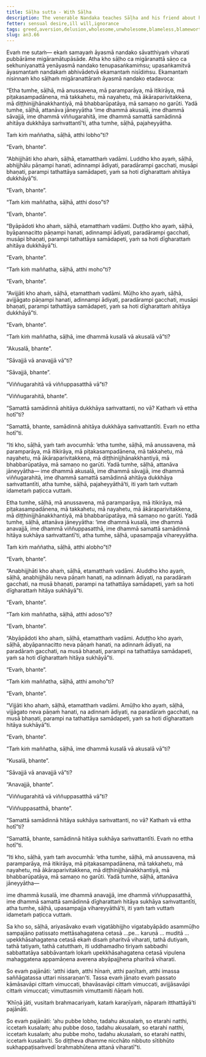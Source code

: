 ```yaml
---
title: Sāḷha sutta - With Sāḷha
description: The venerable Nandaka teaches Sāḷha and his friend about how to independently verify the unwholesome and wholesome mental qualities.
fetter: sensual desire,ill will,ignorance
tags: greed,aversion,delusion,wholesome,unwholesome,blameless,blameworthy,wise,loving-kindness,good-will,contentment,clear apprehension
slug: an3.66
---
```


Evaṁ me sutaṁ— ekaṁ samayaṁ āyasmā nandako sāvatthiyaṁ viharati pubbārāme migāramātupāsāde. Atha kho sāḷho ca migāranattā sāṇo ca sekhuniyanattā yenāyasmā nandako tenupasaṅkamiṁsu; upasaṅkamitvā āyasmantaṁ nandakaṁ abhivādetvā ekamantaṁ nisīdiṁsu. Ekamantaṁ nisinnaṁ kho sāḷhaṁ migāranattāraṁ āyasmā nandako etadavoca:

“Etha tumhe, sāḷhā, mā anussavena, mā paramparāya, mā itikirāya, mā piṭakasampadānena, mā takkahetu, mā nayahetu, mā ākāraparivitakkena, mā diṭṭhinijjhānakkhantiyā, mā bhabbarūpatāya, mā samaṇo no garūti. Yadā tumhe, sāḷhā, attanāva jāneyyātha ‘ime dhammā akusalā, ime dhammā sāvajjā, ime dhammā viññugarahitā, ime dhammā samattā samādinnā ahitāya dukkhāya saṁvattantī’ti, atha tumhe, sāḷhā, pajaheyyātha.

Taṁ kiṁ maññatha, sāḷhā, atthi lobho”ti?

“Evaṁ, bhante”.

“Abhijjhāti kho ahaṁ, sāḷhā, etamatthaṁ vadāmi. Luddho kho ayaṁ, sāḷhā, abhijjhālu pāṇampi hanati, adinnampi ādiyati, paradārampi gacchati, musāpi bhaṇati, parampi tathattāya samādapeti, yaṁ sa hoti dīgharattaṁ ahitāya dukkhāyā”ti.

“Evaṁ, bhante”.

“Taṁ kiṁ maññatha, sāḷhā, atthi doso”ti?

“Evaṁ, bhante”.

“Byāpādoti kho ahaṁ, sāḷhā, etamatthaṁ vadāmi. Duṭṭho kho ayaṁ, sāḷhā, byāpannacitto pāṇampi hanati, adinnampi ādiyati, paradārampi gacchati, musāpi bhaṇati, parampi tathattāya samādapeti, yaṁ sa hoti dīgharattaṁ ahitāya dukkhāyā”ti.

“Evaṁ, bhante”.

“Taṁ kiṁ maññatha, sāḷhā, atthi moho”ti?

“Evaṁ, bhante”.

“Avijjāti kho ahaṁ, sāḷhā, etamatthaṁ vadāmi. Mūḷho kho ayaṁ, sāḷhā, avijjāgato pāṇampi hanati, adinnampi ādiyati, paradārampi gacchati, musāpi bhaṇati, parampi tathattāya samādapeti, yaṁ sa hoti dīgharattaṁ ahitāya dukkhāyā”ti.

“Evaṁ, bhante”.

“Taṁ kiṁ maññatha, sāḷhā, ime dhammā kusalā vā akusalā vā”ti?

“Akusalā, bhante”.

“Sāvajjā vā anavajjā vā”ti?

“Sāvajjā, bhante”.

“Viññugarahitā vā viññuppasatthā vā”ti?

“Viññugarahitā, bhante”.

“Samattā samādinnā ahitāya dukkhāya saṁvattanti, no vā? Kathaṁ vā ettha hotī”ti?

“Samattā, bhante, samādinnā ahitāya dukkhāya saṁvattantīti. Evaṁ no ettha hotī”ti.

“Iti kho, sāḷhā, yaṁ taṁ avocumhā: ‘etha tumhe, sāḷhā, mā anussavena, mā paramparāya, mā itikirāya, mā piṭakasampadānena, mā takkahetu, mā nayahetu, mā ākāraparivitakkena, mā diṭṭhinijjhānakkhantiyā, mā bhabbarūpatāya, mā samaṇo no garūti. Yadā tumhe, sāḷhā, attanāva jāneyyātha— ime dhammā akusalā, ime dhammā sāvajjā, ime dhammā viññugarahitā, ime dhammā samattā samādinnā ahitāya dukkhāya saṁvattantīti, atha tumhe, sāḷhā, pajaheyyāthā’ti, iti yaṁ taṁ vuttaṁ idametaṁ paṭicca vuttaṁ.

Etha tumhe, sāḷhā, mā anussavena, mā paramparāya, mā itikirāya, mā piṭakasampadānena, mā takkahetu, mā nayahetu, mā ākāraparivitakkena, mā diṭṭhinijjhānakkhantiyā, mā bhabbarūpatāya, mā samaṇo no garūti. Yadā tumhe, sāḷhā, attanāva jāneyyātha: ‘ime dhammā kusalā, ime dhammā anavajjā, ime dhammā viññuppasatthā, ime dhammā samattā samādinnā hitāya sukhāya saṁvattantī’ti, atha tumhe, sāḷhā, upasampajja vihareyyātha.

Taṁ kiṁ maññatha, sāḷhā, atthi alobho”ti?

“Evaṁ, bhante”.

“Anabhijjhāti kho ahaṁ, sāḷhā, etamatthaṁ vadāmi. Aluddho kho ayaṁ, sāḷhā, anabhijjhālu neva pāṇaṁ hanati, na adinnaṁ ādiyati, na paradāraṁ gacchati, na musā bhaṇati, parampi na tathattāya samādapeti, yaṁ sa hoti dīgharattaṁ hitāya sukhāyā”ti.

“Evaṁ, bhante”.

“Taṁ kiṁ maññatha, sāḷhā, atthi adoso”ti?

“Evaṁ, bhante”.

“Abyāpādoti kho ahaṁ, sāḷhā, etamatthaṁ vadāmi. Aduṭṭho kho ayaṁ, sāḷhā, abyāpannacitto neva pāṇaṁ hanati, na adinnaṁ ādiyati, na paradāraṁ gacchati, na musā bhaṇati, parampi na tathattāya samādapeti, yaṁ sa hoti dīgharattaṁ hitāya sukhāyā”ti.

“Evaṁ, bhante”.

“Taṁ kiṁ maññatha, sāḷhā, atthi amoho”ti?

“Evaṁ, bhante”.

“Vijjāti kho ahaṁ, sāḷhā, etamatthaṁ vadāmi. Amūḷho kho ayaṁ, sāḷhā, vijjāgato neva pāṇaṁ hanati, na adinnaṁ ādiyati, na paradāraṁ gacchati, na musā bhaṇati, parampi na tathattāya samādapeti, yaṁ sa hoti dīgharattaṁ hitāya sukhāyā”ti.

“Evaṁ, bhante”.

“Taṁ kiṁ maññatha, sāḷhā, ime dhammā kusalā vā akusalā vā”ti?

“Kusalā, bhante”.

“Sāvajjā vā anavajjā vā”ti?

“Anavajjā, bhante”.

“Viññugarahitā vā viññuppasatthā vā”ti?

“Viññuppasatthā, bhante”.

“Samattā samādinnā hitāya sukhāya saṁvattanti, no vā? Kathaṁ vā ettha hotī”ti?

“Samattā, bhante, samādinnā hitāya sukhāya saṁvattantīti. Evaṁ no ettha hotī”ti.

“Iti kho, sāḷhā, yaṁ taṁ avocumhā: ‘etha tumhe, sāḷhā, mā anussavena, mā paramparāya, mā itikirāya, mā piṭakasampadānena, mā takkahetu, mā nayahetu, mā ākāraparivitakkena, mā diṭṭhinijjhānakkhantiyā, mā bhabbarūpatāya, mā samaṇo no garūti. Yadā tumhe, sāḷhā, attanāva jāneyyātha—

ime dhammā kusalā, ime dhammā anavajjā, ime dhammā viññuppasatthā, ime dhammā samattā samādinnā dīgharattaṁ hitāya sukhāya saṁvattantīti, atha tumhe, sāḷhā, upasampajja vihareyyāthā’ti, iti yaṁ taṁ vuttaṁ idametaṁ paṭicca vuttaṁ.

Sa kho so, sāḷhā, ariyasāvako evaṁ vigatābhijjho vigatabyāpādo asammūḷho sampajāno patissato mettāsahagatena cetasā …pe… karuṇā … muditā … upekkhāsahagatena cetasā ekaṁ disaṁ pharitvā viharati, tathā dutiyaṁ, tathā tatiyaṁ, tathā catutthaṁ, iti uddhamadho tiriyaṁ sabbadhi sabbattatāya sabbāvantaṁ lokaṁ upekkhāsahagatena cetasā vipulena mahaggatena appamāṇena averena abyāpajjhena pharitvā viharati.

So evaṁ pajānāti: ‘atthi idaṁ, atthi hīnaṁ, atthi paṇītaṁ, atthi imassa saññāgatassa uttari nissaraṇan’ti. Tassa evaṁ jānato evaṁ passato kāmāsavāpi cittaṁ vimuccati, bhavāsavāpi cittaṁ vimuccati, avijjāsavāpi cittaṁ vimuccati; vimuttasmiṁ vimuttamiti ñāṇaṁ hoti.

‘Khīṇā jāti, vusitaṁ brahmacariyaṁ, kataṁ karaṇīyaṁ, nāparaṁ itthattāyā’ti pajānāti.

So evaṁ pajānāti: ‘ahu pubbe lobho, tadahu akusalaṁ, so etarahi natthi, iccetaṁ kusalaṁ; ahu pubbe doso, tadahu akusalaṁ, so etarahi natthi, iccetaṁ kusalaṁ; ahu pubbe moho, tadahu akusalaṁ, so etarahi natthi, iccetaṁ kusalan’ti. So diṭṭheva dhamme nicchāto nibbuto sītibhūto sukhappaṭisaṁvedī brahmabhūtena attanā viharatī”ti.
